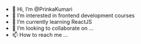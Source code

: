- 👋 Hi, I’m @PrinkaKumari
- 👀 I’m interested in frontend development courses
- 🌱 I’m currently learning ReactJS
- 💞️ I’m looking to collaborate on ...
- 📫 How to reach me ...

<!---
PrinkaKumari/PrinkaKumari is a ✨ special ✨ repository because its `README.md` (this file) appears on your GitHub profile.
You can click the Preview link to take a look at your changes.
--->
